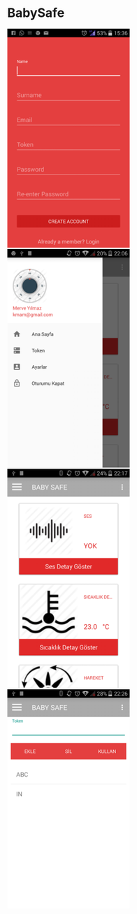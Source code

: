 # BabySafe 

<img src="https://github.com/merveylmz/ScreenShots/blob/master/Android/Screenshot_2017-04-04-15-36-19.png" width="280"> <img src="https://github.com/merveylmz/ScreenShots/blob/master/Android/Screenshot_2017-04-12-22-06-02.png" width="280"> <img src="https://github.com/merveylmz/ScreenShots/blob/master/Android/Screenshot_2017-04-12-22-17-59.png" width="280"> <img src="https://github.com/merveylmz/ScreenShots/blob/master/Android/Screenshot_2017-04-12-22-26-35.png" width="280"> 

